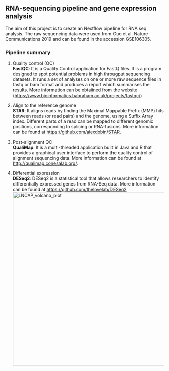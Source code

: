 ## RNA-sequencing pipeline and gene expression analysis </br>
The aim of this project is to create an Nextflow pipeline for RNA seq analysis. The raw sequencing data were used from Guo et al. Nature Communications 2019 and can be found in the accession GSE106305. <br>
<h3>Pipeline summary</h3>

  1) Quality control (QC)<br/>
    **FastQC**: It is a Quality Control application for FastQ files. 
    It is a program designed to spot potential problems in high througput sequencing datasets. It runs a set of analyses on one or more raw sequence files in fastq or bam format and produces a report which summarises the results. More information can be obtaiined from the website (https://www.bioinformatics.babraham.ac.uk/projects/fastqc/)
  2) Align to the reference genome<br/>
    **STAR**: It aligns reads by finding the Maximal Mappable Prefix (MMP) hits between reads (or read pairs) and the genome, using a Suffix Array index. Different parts of a read can be mapped to different genomic positions, corresponding to splicing or RNA-fusions. More information can be found at https://github.com/alexdobin/STAR.
  3) Post-alignment QC<br/>
    **QualiMap**: It is a multi-threaded application built in Java and R that provides a graphical user interface to perform the quality control of alignment sequencing data. More information can be found at http://qualimap.conesalab.org/.
  
  4) Differential expression <br/>
    **DESeq2**: DESeq2 is a statistical tool that allows researchers to identify differentially expressed genes from RNA-Seq data. More information can be found at https://github.com/thelovelab/DESeq2 <br/>
     <img width="600" height="550" alt="LNCAP_volcano_plot" src="https://github.com/user-attachments/assets/6c8ce0d8-140e-4627-8e72-83f409aa2ce4" />


